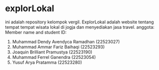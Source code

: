 # explorLokal
ini adalah repository kelompok vergil. ExplorLokal adalah website tentang tempat tempat wisata lokal di jogja dan menyediakan jasa travel.
anggota: 
Member name and student ID:
1. Muhammad Dendy Avendyca Ramadhan (22523027) 
2. Muhammad Ammar Fariz Baihaqi (22523293) 
3. Joaquin​ Brilliant Pramustya (22523190)
4. Muhammad Ferrel Ganendra (22523054)
5. Yusuf Arya Pratamma (22523280)
